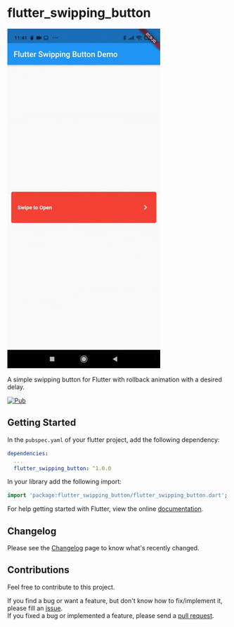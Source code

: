 # flutter_swipping_button

![Swipping Button Example](doc/screenshots/swipable-example.gif)

A simple swipping button for Flutter with rollback animation with a desired delay.

[![Pub](https://img.shields.io/pub/v/flutter_slidable.svg)](https://pub.dev/packages/flutter_swipping_button)

## Getting Started

In the `pubspec.yaml` of your flutter project, add the following dependency:

```yaml
dependencies:
  ...
  flutter_swipping_button: ^1.0.0
```

In your library add the following import:

```dart
import 'package:flutter_swipping_button/flutter_swipping_button.dart';
```

For help getting started with Flutter, view the online [documentation](https://flutter.io/).

## Changelog

Please see the [Changelog](https://github.com/amarin95/flutter-swipping-button/blob/main/CHANGELOG.md) page to know what's recently changed.

## Contributions

Feel free to contribute to this project.

If you find a bug or want a feature, but don't know how to fix/implement it, please fill an [issue](https://github.com/amarin95/flutter-swipping-button/issues).  
If you fixed a bug or implemented a feature, please send a [pull request](https://github.com/amarin95/flutter-swipping-button/pulls).
